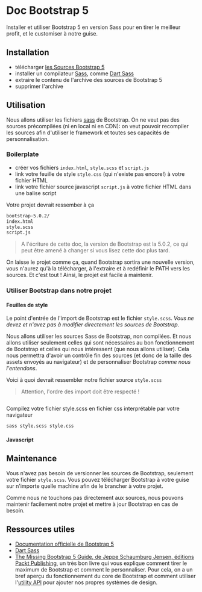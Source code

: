 # Doc Bootstrap 5

Installer et utiliser Bootstrap 5 en version Sass pour en tirer le meilleur profit, et le customiser à notre guise.

## Installation

- télécharger [les Sources Bootstrap 5](https://getbootstrap.com/docs/5.0/getting-started/download/#source-files)
- installer un compilateur [Sass](https://fr.wikipedia.org/wiki/Sass_(langage)), comme [Dart Sass](https://sass-lang.com/dart-sass)
- extraire le contenu de l'archive des sources de Bootstrap 5
- supprimer l'archive

## Utilisation

Nous allons utiliser les fichiers [sass](https://fr.wikipedia.org/wiki/Sass_(langage)) de Bootstrap. On ne veut pas des sources précompilées (ni en local ni en CDN): on veut pouvoir recompiler les sources afin d'utiliser le framework et toutes ses capacités de personnalisation.

### Boilerplate

- créer vos fichiers `index.html`, `style.scss` et `script.js`
- link votre feuille de style `style.css` (qui n'existe pas encore!) à votre fichier HTML
- link votre fichier source javascript `script.js` à votre fichier HTML dans une balise script

Votre projet devrait ressember à ça

~~~bash
bootstrap-5.0.2/
index.html
style.scss
script.js
~~~

>A l'écriture de cette doc, la version de Bootstrap est la 5.0.2, ce qui peut être amené à changer si vous lisez cette doc plus tard.

On laisse le projet comme ça, quand Bootstrap sortira une nouvelle version, vous n'aurez qu'à la télécharger, à l'extraire et à redéfinir le PATH vers les sources. Et c'est tout ! Ainsi, le projet est facile à maintenir. 

### Utiliser Bootstrap dans notre projet

#### Feuilles de style

Le point d'entrée de l'import de Bootstrap est le fichier `style.scss`. *Vous ne devez et n'avez pas à modifier directement les sources de Bootstrap*.

Nous allons utiliser les sources Sass de Bootstrap, non compilées. Et nous allons utiliser seulement celles qui sont nécessaires au bon fonctionnement de Bootstrap et celles qui nous intéressent (que nous allons utiliser). Cela nous permettra d'avoir un contrôle fin des sources (et donc de la taille des assets envoyés au navigateur) et de personnaliser Bootstrap *comme nous l'entendons*.

Voici à quoi devrait ressembler notre fichier source `style.scss`

>Attention, l'ordre des import doit être respecté !
~~~scss
~~~

Compilez votre fichier style.scss en fichier css interprétable par votre navigateur

~~~bash
sass style.scss style.css
~~~

#### Javascript

## Maintenance

Vous n'avez pas besoin de versionner les sources de Bootstrap, seulement votre fichier `style.scss`. Vous pouvez télécharger Bootstrap à votre guise sur n'importe quelle machine afin de le brancher à votre projet.

Comme nous ne touchons pas directement aux sources, nous pouvons maintenir facilement notre projet et mettre à jour Bootstrap en cas de besoin.

## Ressources utiles

- [Documentation officielle de Bootstrap 5](https://getbootstrap.com/docs/5.0/getting-started/introduction/)
- [Dart Sass](https://sass-lang.com/dart-sass)
- [The Missing Bootstrap 5 Guide, de Jeppe Schaumburg Jensen, éditions Packt Publishing](https://www.packtpub.com/product/the-missing-bootstrap-5-guide/9781801076432), un très bon livre qui vous explique comment tirer le maximum de Bootstrap et comment le personnaliser. Pour cela, on a un bref aperçu du fonctionnement du core de Bootstrap et comment utiliser l'[utility API](https://getbootstrap.com/docs/5.0/utilities/api/) pour ajouter nos propres systèmes de design.